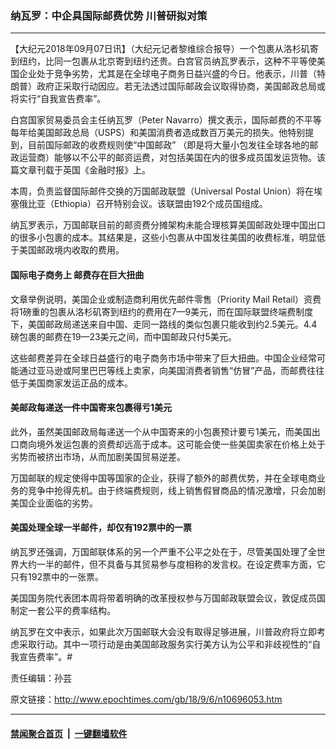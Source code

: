 ### 纳瓦罗：中企具国际邮费优势 川普研拟对策
------------------------

<p>【大纪元2018年09月07日讯】（大纪元记者黎维综合报导）一个包裹从洛杉矶寄到纽约，比同一包裹从北京寄到纽约还贵。白宫官员纳瓦罗表示，这种不平等使美国企业处于竞争劣势，尤其是在全球电子商务日益兴盛的今日。他表示，川普（特朗普）政府正采取行动因应。若无法透过国际邮政会议取得协商，美国邮政总局或将实行“自我宣告费率”。</p>
<p>白宫国家贸易委员会主任纳瓦罗（Peter Navarro）撰文表示，国际邮费的不平等每年给美国邮政总局（USPS）和美国消费者造成数百万美元的损失。他特别提到，目前国际邮政的收费规则使“中国邮政” （即是将大量小包发往全球各地的邮政运营商）能够以不公平的邮资运费，对包括美国在内的很多成员国发运货物。该篇文章刊载于英国《金融时报》上。</p>
<p>本周，负责监督国际邮件交换的万国邮政联盟（Universal Postal Union）将在埃塞俄比亚（Ethiopia）召开特别会议。该联盟由192个成员国组成。</p>
<p>纳瓦罗表示，万国邮联目前的邮资费分摊架构未能合理核算美国邮政处理中国出口的很多小包裹的成本。其结果是，这些小包裹从中国发往美国的收费标准，明显低于美国邮政境内收取的费用。</p>
<h4>国际电子商务上 邮费存在巨大扭曲</h4>
<p>文章举例说明，美国企业或制造商利用优先邮件零售（Priority Mail Retail）资费将1磅重的包裹从洛杉矶寄到纽约的费用在7—9美元，而在国际联盟终端费制度下，美国邮政局递送来自中国、走同一路线的类似包裹只能收到约2.5美元。4.4磅包裹的邮费在19—23美元之间，而中国邮政只付5美元。</p>
<p>这些邮费差异在全球日益盛行的电子商务市场中带来了巨大扭曲。中国企业经常可能通过亚马逊或阿里巴巴等线上卖家，向美国消费者销售“仿冒”产品，而邮费往往低于美国商家发运正品的成本。</p>
<h4>美邮政每递送一件中国寄来包裹得亏1美元</h4>
<p>此外，虽然美国邮政局每递送一个从中国寄来的小包裹预计要亏1美元，而美国出口商向境外发运包裹的资费却远高于成本。这可能会使一些美国卖家在价格上处于劣势而被挤出市场，从而加剧美国贸易逆差。</p>
<p>万国邮联的规定使得中国等国家的企业，获得了额外的邮费优势，并在全球电商业务的竞争中抢得先机。由于终端费规则，线上销售假冒商品的情况激增，只会加剧美国企业面临的劣势。</p>
<h4>美国处理全球一半邮件，却仅有192票中的一票</h4>
<p>纳瓦罗还强调，万国邮联体系的另一个严重不公平之处在于，尽管美国处理了全世界大约一半的邮件，但不具备与其贸易参与度相称的发言权。在设定费率方面，它只有192票中的一张票。</p>
<p>美国国务院代表团本周将带着明确的改革授权参与万国邮政联盟会议，敦促成员国制定一套公平的费率结构。</p>
<p>纳瓦罗在文中表示，如果此次万国邮联大会没有取得足够进展，川普政府将立即考虑采取行动。其中一项行动是由美国邮政服务实行美方认为公平和非歧视性的“自我宣告费率”。#</p>
<p>责任编辑：孙芸</p>

原文链接：http://www.epochtimes.com/gb/18/9/6/n10696053.htm


------------------------
#### [禁闻聚合首页](https://github.com/gfw-breaker/banned-news/blob/master/README.md) &nbsp;|&nbsp;  [一键翻墙软件](https://github.com/gfw-breaker/nogfw/blob/master/README.md)